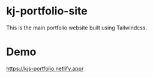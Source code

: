 # kj-portfolio-site
This is the main portfolio website built using Tailwindcss.

# Demo
https://kjs-portfolio.netlify.app/
